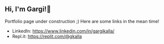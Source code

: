 ## Hi, I'm Gargi!👋

Portfolio page under construction ;)
Here are some links in the mean time!
* LinkedIn: https://www.linkedin.com/in/gargikalla/
* Repl.it: https://replit.com/@gkalla

<!--
Here are some ideas to get you started:

- 🔭 I’m currently working on ...
- 🌱 I’m currently learning ...
- 👯 I’m looking to collaborate on ...
- 🤔 I’m looking for help with ...
- 💬 Ask me about ...
- 📫 How to reach me: ...
- 😄 Pronouns: ...
- ⚡ Fun fact: ...
-->

